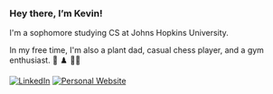 ### Hey there, I’m Kevin!

I'm a sophomore studying CS at Johns Hopkins University.

In my free time, I'm also a plant dad, casual chess player, and a gym enthusiast. 🌱 ♟️ 🏋️‍♂️

[![LinkedIn](https://img.shields.io/badge/kevinvelasquez9-blue?style=flat&logo=linkedin&labelColor=blue)](https://www.linkedin.com/in/kevinvelasquez9)
[![Personal Website](https://img.shields.io/badge/kevinvelasquez.com-green?style=flat&logo=Google-Chrome&logoColor=white)](https://kevinvelasquez.com)
